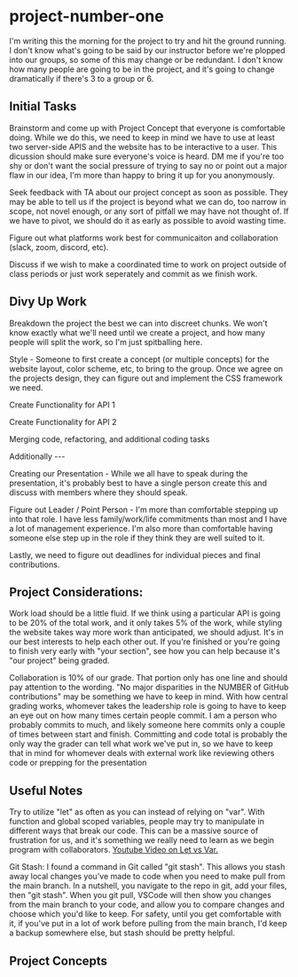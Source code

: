 # project-number-one

I'm writing this the morning for the project to try and hit the ground running. I don't know what's going to be said by our instructor before we're plopped into our groups, so some of this may change or be redundant. I don't know how many people are going to be in the project, and it's going to change dramatically if there's 3 to a group or 6. 

## Initial Tasks

Brainstorm and come up with Project Concept that everyone is comfortable doing. While we do this, we need to keep in mind we have to use at least two server-side APIS and the website has to be interactive to a user. This dicussion should make sure everyone's voice is heard. DM me if you're too shy or don't want the social pressure of trying to say no or point out a major flaw in our idea, I'm more than happy to bring it up for you anonymously. 

Seek feedback with TA about our project concept as soon as possible. They may be able to tell us if the project is beyond what we can do, too narrow in scope, not novel enough, or any sort of pitfall we may have not thought of. If we have to pivot, we should do it as early as possible to avoid wasting time. 

Figure out what platforms work best for communicaiton and collaboration (slack, zoom, discord, etc).

Discuss if we wish to make a coordinated time to work on project outside of class periods or just work seperately and commit as we finish work. 

## Divy Up Work

Breakdown the project the best we can into discreet chunks. We won't know exactly what we'll need until we create a project, and how many people will split the work, so I'm just spitballing here. 

Style - Someone to first create a concept (or multiple concepts) for the website layout, color scheme, etc, to bring to the group. Once we agree on the projects design, they can figure out and implement the CSS framework we need. 

Create Functionality for API 1

Create Functionality for API 2 

Merging code, refactoring, and additional coding tasks

Additionally --- 

Creating our Presentation - While we all have to speak during the presentation, it's probably best to have a single person create this and discuss with members where they should speak. 

Figure out Leader / Point Person - I'm more than comfortable stepping up into that role. I have less family/work/life commitments than most and I have a lot of management experience. I'm also more than comfortable having someone else step up in the role if they think they are well suited to it. 

Lastly, we need to figure out deadlines for individual pieces and final contributions.

## Project Considerations: 

Work load should be a little fluid. If we think using a particular API is going to be 20% of the total work, and it only takes 5% of the work, while styling the website takes way more work than anticipated, we should adjust. It's in our best interests to help each other out. If you're finished or you're going to finish very early with "your section", see how you can help because it's "our project" being graded. 

Collaboration is 10% of our grade. That portion only has one line and should pay attention to the wording. "No major disparities in the NUMBER of GitHub contributions" may be something we have to keep in mind. With how central grading works, whomever takes the leadership role is going to have to keep an eye out on how many times certain people commit. I am a person who probably commits to much, and likely someone here commits only a couple of times between start and finish. Committing and code total is probably the only way the grader can tell what work we've put in, so we have to keep that in mind for whomever deals with external work like reviewing others code or prepping for the presentation 

## Useful Notes

Try to utilize "let" as often as you can instead of relying on "var". With function and global scoped variables, people may try to manipulate in different ways that break our code. This can be a massive source of frustration for us, and it's something we really need to learn as we begin program with collaborators. [Youtube Video on Let vs Var.](https://www.youtube.com/watch?v=XgSjoHgy3Rk)


Git Stash: I found a command in Git called "git stash". This allows you stash away local changes you've made to code when you need to make pull from the main branch. In a nutshell, you navigate to the repo in git, add your files, then "git stash". When you git pull, VSCode will then show you changes from the main branch to your code, and allow you to compare changes and choose which you'd like to keep. For safety, until you get comfortable with it, if you've put in a lot of work before pulling from the main branch, I'd keep a backup somewhere else, but stash should be pretty helpful. 

## Project Concepts
